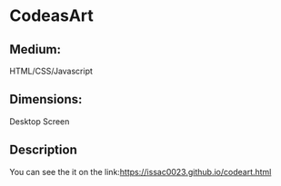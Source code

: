 # CodeasArt
## Medium:
HTML/CSS/Javascript
## Dimensions:
Desktop Screen
## Description
You can see the it on the link:https://issac0023.github.io/codeart.html
